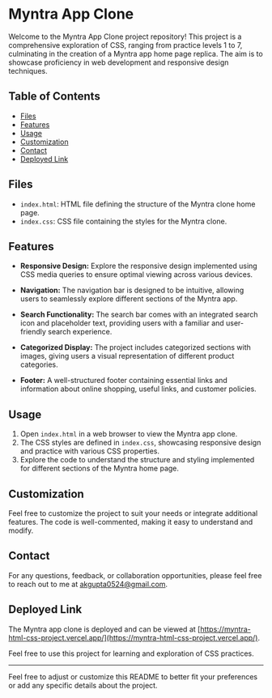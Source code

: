 # Myntra App Clone

Welcome to the Myntra App Clone project repository! This project is a comprehensive exploration of CSS, ranging from practice levels 1 to 7, culminating in the creation of a Myntra app home page replica. The aim is to showcase proficiency in web development and responsive design techniques.

## Table of Contents

- [Files](#files)
- [Features](#features)
- [Usage](#usage)
- [Customization](#customization)
- [Contact](#contact)
- [Deployed Link](#deployed-link)

## Files

- `index.html`: HTML file defining the structure of the Myntra clone home page.
- `index.css`: CSS file containing the styles for the Myntra clone.

## Features

- **Responsive Design:** Explore the responsive design implemented using CSS media queries to ensure optimal viewing across various devices.
  
- **Navigation:** The navigation bar is designed to be intuitive, allowing users to seamlessly explore different sections of the Myntra app.

- **Search Functionality:** The search bar comes with an integrated search icon and placeholder text, providing users with a familiar and user-friendly search experience.

- **Categorized Display:** The project includes categorized sections with images, giving users a visual representation of different product categories.

- **Footer:** A well-structured footer containing essential links and information about online shopping, useful links, and customer policies.

## Usage

1. Open `index.html` in a web browser to view the Myntra app clone.
2. The CSS styles are defined in `index.css`, showcasing responsive design and practice with various CSS properties.
3. Explore the code to understand the structure and styling implemented for different sections of the Myntra home page.

## Customization

Feel free to customize the project to suit your needs or integrate additional features. The code is well-commented, making it easy to understand and modify.

## Contact

For any questions, feedback, or collaboration opportunities, please feel free to reach out to me at akgupta0524@gmail.com.

## Deployed Link

The Myntra app clone is deployed and can be viewed at [https://myntra-html-css-project.vercel.app/](https://myntra-html-css-project.vercel.app/).

Feel free to use this project for learning and exploration of CSS practices.

---

Feel free to adjust or customize this README to better fit your preferences or add any specific details about the project.
